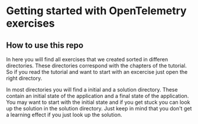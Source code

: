 # Getting started with OpenTelemetry exercises

## How to use this repo

In here you will find all exercises that we created sorted in differen directories. These directories correspond with
the chapters of the tutorial. So if you read the tutorial and want to start with an excercise just open the right
directory.

In most directories you will find a initial and a solution directory. These contain an initial state of the application
and a final state of the application. You may want to start with the initial state and if you get stuck you can look up
the solution in the solution directory. Just keep in mind that you don't get a learning effect if you just look up the
solution.